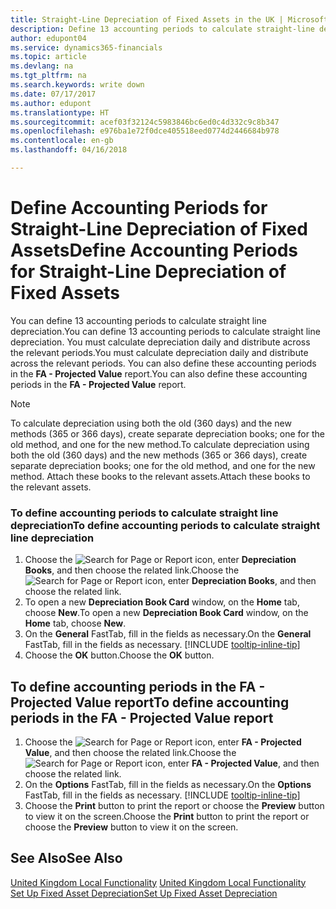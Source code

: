 ```yaml
---
title: Straight-Line Depreciation of Fixed Assets in the UK | Microsoft Docs
description: Define 13 accounting periods to calculate straight-line depreciation in the UK version. You must calculate depreciation daily and distribute across the relevant periods.
author: edupont04
ms.service: dynamics365-financials
ms.topic: article
ms.devlang: na
ms.tgt_pltfrm: na
ms.search.keywords: write down
ms.date: 07/17/2017
ms.author: edupont
ms.translationtype: HT
ms.sourcegitcommit: acef03f32124c5983846bc6ed0c4d332c9c8b347
ms.openlocfilehash: e976ba1e72f0dce405518eed0774d2446684b978
ms.contentlocale: en-gb
ms.lasthandoff: 04/16/2018

---
```

# <a name="define-accounting-periods-for-straight-line-depreciation-of-fixed-assets"></a><span data-ttu-id="97e4b-104">Define Accounting Periods for Straight-Line Depreciation of Fixed Assets</span><span class="sxs-lookup"><span data-stu-id="97e4b-104">Define Accounting Periods for Straight-Line Depreciation of Fixed Assets</span></span>
<span data-ttu-id="97e4b-105">You can define 13 accounting periods to calculate straight line depreciation.</span><span class="sxs-lookup"><span data-stu-id="97e4b-105">You can define 13 accounting periods to calculate straight line depreciation.</span></span> <span data-ttu-id="97e4b-106">You must calculate depreciation daily and distribute across the relevant periods.</span><span class="sxs-lookup"><span data-stu-id="97e4b-106">You must calculate depreciation daily and distribute across the relevant periods.</span></span> <span data-ttu-id="97e4b-107">You can also define these accounting periods in the **FA - Projected Value** report.</span><span class="sxs-lookup"><span data-stu-id="97e4b-107">You can also define these accounting periods in the **FA - Projected Value** report.</span></span>  

> [!NOTE]  
>  <span data-ttu-id="97e4b-108">To calculate depreciation using both the old (360 days) and the new methods (365 or 366 days), create separate depreciation books; one for the old method, and one for the new method.</span><span class="sxs-lookup"><span data-stu-id="97e4b-108">To calculate depreciation using both the old (360 days) and the new methods (365 or 366 days), create separate depreciation books; one for the old method, and one for the new method.</span></span> <span data-ttu-id="97e4b-109">Attach these books to the relevant assets.</span><span class="sxs-lookup"><span data-stu-id="97e4b-109">Attach these books to the relevant assets.</span></span>  

### <a name="to-define-accounting-periods-to-calculate-straight-line-depreciation"></a><span data-ttu-id="97e4b-110">To define accounting periods to calculate straight line depreciation</span><span class="sxs-lookup"><span data-stu-id="97e4b-110">To define accounting periods to calculate straight line depreciation</span></span>  

1. <span data-ttu-id="97e4b-111">Choose the ![Search for Page or Report](../../media/ui-search/search_small.png "Search for Page or Report icon") icon, enter **Depreciation Books**, and then choose the related link.</span><span class="sxs-lookup"><span data-stu-id="97e4b-111">Choose the ![Search for Page or Report](../../media/ui-search/search_small.png "Search for Page or Report icon") icon, enter **Depreciation Books**, and then choose the related link.</span></span>  
2. <span data-ttu-id="97e4b-112">To open a new **Depreciation Book Card** window, on the **Home** tab, choose **New**.</span><span class="sxs-lookup"><span data-stu-id="97e4b-112">To open a new **Depreciation Book Card** window, on the **Home** tab, choose **New**.</span></span>  
3. <span data-ttu-id="97e4b-113">On the **General** FastTab, fill in the fields as necessary.</span><span class="sxs-lookup"><span data-stu-id="97e4b-113">On the **General** FastTab, fill in the fields as necessary.</span></span> [!INCLUDE [tooltip-inline-tip](../../includes/tooltip-inline-tip_md.md)]
4. <span data-ttu-id="97e4b-114">Choose the **OK** button.</span><span class="sxs-lookup"><span data-stu-id="97e4b-114">Choose the **OK** button.</span></span>  

## <a name="to-define-accounting-periods-in-the-fa---projected-value-report"></a><span data-ttu-id="97e4b-115">To define accounting periods in the FA - Projected Value report</span><span class="sxs-lookup"><span data-stu-id="97e4b-115">To define accounting periods in the FA - Projected Value report</span></span>  

1. <span data-ttu-id="97e4b-116">Choose the ![Search for Page or Report](../../media/ui-search/search_small.png "Search for Page or Report icon") icon, enter **FA - Projected Value**, and then choose the related link.</span><span class="sxs-lookup"><span data-stu-id="97e4b-116">Choose the ![Search for Page or Report](../../media/ui-search/search_small.png "Search for Page or Report icon") icon, enter **FA - Projected Value**, and then choose the related link.</span></span>  
2. <span data-ttu-id="97e4b-117">On the **Options** FastTab, fill in the fields as necessary.</span><span class="sxs-lookup"><span data-stu-id="97e4b-117">On the **Options** FastTab, fill in the fields as necessary.</span></span> [!INCLUDE [tooltip-inline-tip](../../includes/tooltip-inline-tip_md.md)]
3. <span data-ttu-id="97e4b-118">Choose the **Print** button to print the report or choose the **Preview** button to view it on the screen.</span><span class="sxs-lookup"><span data-stu-id="97e4b-118">Choose the **Print** button to print the report or choose the **Preview** button to view it on the screen.</span></span>  

## <a name="see-also"></a><span data-ttu-id="97e4b-119">See Also</span><span class="sxs-lookup"><span data-stu-id="97e4b-119">See Also</span></span>  
<span data-ttu-id="97e4b-120">[United Kingdom Local Functionality](united-kingdom-local-functionality.md) </span><span class="sxs-lookup"><span data-stu-id="97e4b-120">[United Kingdom Local Functionality](united-kingdom-local-functionality.md) </span></span>  
[<span data-ttu-id="97e4b-121">Set Up Fixed Asset Depreciation</span><span class="sxs-lookup"><span data-stu-id="97e4b-121">Set Up Fixed Asset Depreciation</span></span>](../../fa-how-setup-depreciation.md)  

